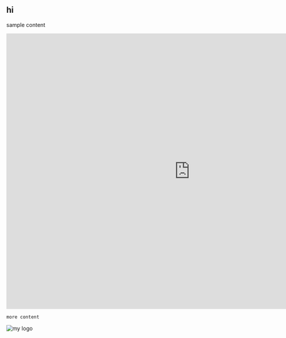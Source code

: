 ## hi

sample content

<iframe width="960" height="720" src="https://www.youtube.com/watch?v=2CYDgcE13PY" frameborder="0" allowfullscreen></iframe>

```
more content
```

![my logo](https://s3.us-east-2.amazonaws.com/terminal-training/public/tt-full-logo-blue-black.png)
